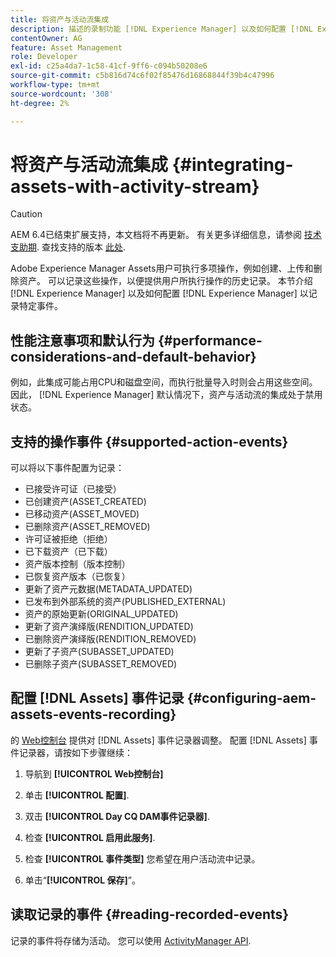 ```yaml
---
title: 将资产与活动流集成
description: 描述的录制功能 [!DNL Experience Manager] 以及如何配置 [!DNL Experience Manager] 以记录特定事件。
contentOwner: AG
feature: Asset Management
role: Developer
exl-id: c25a4da7-1c58-41cf-9ff6-c094b50208e6
source-git-commit: c5b816d74c6f02f85476d16868844f39b4c47996
workflow-type: tm+mt
source-wordcount: '308'
ht-degree: 2%

---
```


# 将资产与活动流集成 {#integrating-assets-with-activity-stream}

>[!CAUTION]
>
>AEM 6.4已结束扩展支持，本文档将不再更新。 有关更多详细信息，请参阅 [技术支助期](https://helpx.adobe.com/cn/support/programs/eol-matrix.html). 查找支持的版本 [此处](https://experienceleague.adobe.com/docs/).

Adobe Experience Manager Assets用户可执行多项操作，例如创建、上传和删除资产。 可以记录这些操作，以便提供用户所执行操作的历史记录。 本节介绍 [!DNL Experience Manager] 以及如何配置 [!DNL Experience Manager] 以记录特定事件。

## 性能注意事项和默认行为 {#performance-considerations-and-default-behavior}

例如，此集成可能占用CPU和磁盘空间，而执行批量导入时则会占用这些空间。 因此， [!DNL Experience Manager] 默认情况下，资产与活动流的集成处于禁用状态。

## 支持的操作事件 {#supported-action-events}

可以将以下事件配置为记录：

* 已接受许可证（已接受）
* 已创建资产(ASSET_CREATED)
* 已移动资产(ASSET_MOVED)
* 已删除资产(ASSET_REMOVED)
* 许可证被拒绝（拒绝）
* 已下载资产（已下载）
* 资产版本控制（版本控制）
* 已恢复资产版本（已恢复）
* 更新了资产元数据(METADATA_UPDATED)
* 已发布到外部系统的资产(PUBLISHED_EXTERNAL)
* 资产的原始更新(ORIGINAL_UPDATED)
* 更新了资产演绎版(RENDITION_UPDATED)
* 已删除资产演绎版(RENDITION_REMOVED)
* 更新了子资产(SUBASSET_UPDATED)
* 已删除子资产(SUBASSET_REMOVED)

## 配置 [!DNL Assets] 事件记录 {#configuring-aem-assets-events-recording}

的 [Web控制台](/help/sites-deploying/configuring-osgi.md) 提供对 [!DNL Assets] 事件记录器调整。 配置 [!DNL Assets] 事件记录器，请按如下步骤继续：

1. 导航到 **[!UICONTROL Web控制台]**

1. 单击 **[!UICONTROL 配置]**.

1. 双击 **[!UICONTROL Day CQ DAM事件记录器]**.

1. 检查 **[!UICONTROL 启用此服务]**.

1. 检查 **[!UICONTROL 事件类型]** 您希望在用户活动流中记录。

1. 单击“**[!UICONTROL 保存]**”。

## 读取记录的事件 {#reading-recorded-events}

记录的事件将存储为活动。 您可以使用 [ActivityManager API](https://helpx.adobe.com/experience-manager/6-4/sites/developing/using/reference-materials/javadoc/com/adobe/granite/activitystreams/ActivityManager.html).
